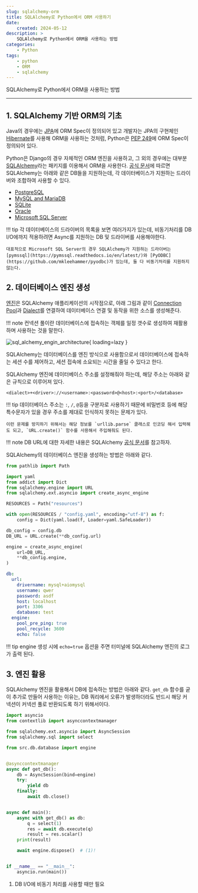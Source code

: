 ```yaml
---
slug: sqlalchemy-orm
title: SQLAlchemy로 Python에서 ORM 사용하기
date:
    created: 2024-05-12
description: >
    SQLAlchemy로 Python에서 ORM을 사용하는 방법
categories:
    - Python
tags:
    - python
    - ORM
    - sqlalchemy
---
```


SQLAlchemy로 Python에서 ORM을 사용하는 방법  

<!-- more -->

---

## 1. SQLAlchemy 기반 ORM의 기초

Java의 경우에는 [JPA](https://jakarta.ee/specifications/platform/9/apidocs/jakarta/persistence/package-summary.html)에 ORM Spec이 정의되어 있고 개발자는 JPA의 구현체인 [Hibernate](https://hibernate.org/)를 사용해 ORM을 사용하는 것처럼, Python은 [PEP 249](https://peps.python.org/pep-0249/)에 ORM Spec이 정의되어 있다.  

Python은 Django의 경우 자체적인 ORM 엔진을 사용하고, 그 외의 경우에는 대부분 [SQLAlchemy](https://www.sqlalchemy.org/)라는 패키지를 이용해서 ORM을 사용한다. [공식 문서](https://docs.sqlalchemy.org/en/20/dialects/index.html)에 따르면 SQLAlchemy는 아래와 같은 DB들을 지원하는데, 각 데이터베이스가 지원하는 드라이버와 조합하여 사용할 수 있다.  

- [PostgreSQL](https://docs.sqlalchemy.org/en/20/dialects/postgresql.html)
- [MySQL and MariaDB](https://docs.sqlalchemy.org/en/20/dialects/mysql.html)
- [SQLite](https://docs.sqlalchemy.org/en/20/dialects/sqlite.html)
- [Oracle](https://docs.sqlalchemy.org/en/20/dialects/oracle.html)
- [Microsoft SQL Server](https://docs.sqlalchemy.org/en/20/dialects/mssql.html)

!!! tip
    각 데이터베이스의 드라이버의 목록을 보면 여러가지가 있는데, 비동기처리를 DB I/O에까지 적용하려면 Async를 지원하는 DB 및 드라이버를 사용해야한다.  

    대표적으로 Microsoft SQL Server의 경우 SQLAlchemy가 지원하는 드라이버는 [pymssql](https://pymssql.readthedocs.io/en/latest/)와 [PyODBC](https://github.com/mkleehammer/pyodbc)가 있는데, 둘 다 비동기처리를 지원하지 않는다.  

## 2. 데이터베이스 엔진 생성

[엔진](https://docs.sqlalchemy.org/en/20/core/engines.html)은 SQLAlchemy 애플리케이션의 시작점으로, 아래 그림과 같이 [Connection Pool](https://docs.sqlalchemy.org/en/20/core/pooling.html#sqlalchemy.pool.Pool)과 [Dialect](https://docs.sqlalchemy.org/en/20/core/internals.html#sqlalchemy.engine.Dialect)를 연결하여 데이터베이스 연결 및 동작을 위한 소스를 생성해준다.  

!!! note
    컨넥션 풀이란 데이터베이스에 접속하는 객체를 일정 갯수로 생성하여 재활용하며 사용하는 것을 말한다.  

![sql_alchemy_engin_architecture](https://docs.sqlalchemy.org/en/20/_images/sqla_engine_arch.png){ loading=lazy }

SQLAlchemy는 데이터베이스를 엔진 방식으로 사용함으로서 데이터베이스에 접속하는 세션 수를 제어하고, 세션 접속에 소요되는 시간을 줄일 수 있다고 한다.  

SQLAlchemy 엔진에 데이터베이스 주소를 설정해줘야 하는데, 해당 주소는 아래와 같은 규칙으로 이루어져 있다.  

```
<dialect>+<driver>://<username>:<password>@<host>:<port>/<database>
```

!!! tip
    데이터베이스 주소는 `:`, `/`, `@`등을 구분자로 사용하기 때문에 비밀번호 등에 해당 특수문자가 있을 경우 주소를 제대로 인식하지 못하는 문제가 있다.  
    
    이런 문제를 방지하기 위해서는 해당 정보를 `urllib.parse` 클래스로 인코딩 해서 입력해도 되고, `URL.create()` 함수를 사용해서 주입해줘도 된다.  

!!! note
    DB URL에 대한 자세한 내용은 SQLAlchemy [공식 문서](https://docs.sqlalchemy.org/en/20/core/engines.html#database-urls)를 참고하자.  

SQLAlchemy의 데이터베이스 엔진을 생성하는 방법은 아래와 같다.  

```python title="src/db/database.py"
from pathlib import Path

import yaml
from addict import Dict
from sqlalchemy.engine import URL
from sqlalchemy.ext.asyncio import create_async_engine

RESOURCES = Path("resources")

with open(RESOURCES / "config.yaml", encoding="utf-8") as f:
    config = Dict(yaml.load(f, Loader=yaml.SafeLoader))

db_config = config.db
DB_URL = URL.create(**db_config.url)

engine = create_async_engine(
    url=DB_URL,
    **db_config.engine,
)
```

```yaml title="resources/config.yaml"
db:
  url:
    drivername: mysql+aiomysql
    username: qwer
    password: asdf
    host: localhost
    port: 3306
    database: test
  engine:
    pool_pre_ping: true
    pool_recycle: 3600
    echo: false
```

!!! tip
    engine 생성 시에 `echo=true` 옵션을 주면 터미널에 SQLAlchemy 엔진의 로그가 출력 된다.  

## 3. 엔진 활용

SQLAlchemy 엔진을 활용해서 DB에 접속하는 방법은 아래와 같다. `get_db` 함수를 굳이 추가로 만들어 사용하는 이유는, DB 쿼리에서 오류가 발생하더라도 반드시 해당 커넥션이 커넥션 풀로 반환되도록 하기 위해서이다.  

```python title="main.py"
import asyncio
from contextlib import asynccontextmanager

from sqlalchemy.ext.asyncio import AsyncSession
from sqlalchemy.sql import select

from src.db.database import engine


@asynccontextmanager
async def get_db():
    db = AsyncSession(bind=engine)
    try:
        yield db
    finally:
        await db.close()


async def main():
    async with get_db() as db:
        q = select(1)
        res = await db.execute(q)
        result = res.scalar()
    print(result)

    await engine.dispose()  # (1)!


if __name__ == "__main__":
    asyncio.run(main())
```

1. DB I/O에 비동기 처리를 사용할 때만 필요